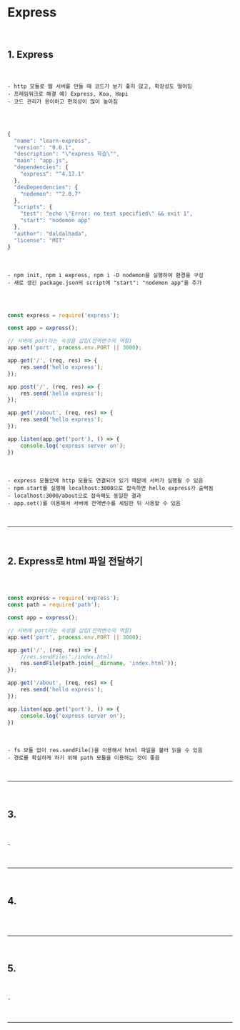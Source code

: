 # Express

<br>

## 1. Express

<br>

    - http 모듈로 웹 서버를 만들 때 코드가 보기 좋지 않고, 확장성도 떨어짐
    - 프레임워크로 해결 예) Express, Koa, Hapi
    - 코드 관리가 용이하고 편의성이 많이 높아짐

<br>

```javascript

{
  "name": "learn-express",
  "version": "0.0.1",
  "description": "\"express 학습\"",
  "main": "app.js",
  "dependencies": {
    "express": "^4.17.1"
  },
  "devDependencies": {
    "nodemon": "^2.0.7"
  },
  "scripts": {
    "test": "echo \"Error: no test specified\" && exit 1",
    "start": "nodemon app"
  },
  "author": "daldalhada",
  "license": "MIT"
}


```

<br>

    - npm init, npm i express, npm i -D nodemon을 실행하여 환경을 구성
    - 새로 생긴 package.json의 script에 "start": "nodemon app"을 추가

<br>

```javascript

const express = require('express');

const app = express();

// 서버에 port라는 속성을 삽입(전역변수의 역할)
app.set('port', process.env.PORT || 3000);

app.get('/', (req, res) => {
    res.send('hello express');
});

app.post('/', (req, res) => {
    res.send('hello express');
});

app.get('/about', (req, res) => {
    res.send('hello express');
});

app.listen(app.get('port'), () => {
    console.log('express server on');
})
```

<br>

    - express 모듈안에 http 모듈도 연결되어 있기 때문에 서버가 실행될 수 있음
    - npm start를 실행해 localhost:3000으로 접속하면 hello express가 출력됨
    - localhost:3000/about으로 접속해도 동일한 결과
    - app.set()를 이용해서 서버에 전역변수를 세팅한 뒤 사용할 수 있음

<br>

***

<br>

## 2. Express로 html 파일 전달하기

<br>

```javascript

const express = require('express');
const path = require('path');

const app = express();

// 서버에 port라는 속성을 삽입(전역변수의 역할)
app.set('port', process.env.PORT || 3000);

app.get('/', (req, res) => {
    //res.sendFile('./index.html)
    res.sendFile(path.join(__dirname, 'index.html'));
});

app.get('/about', (req, res) => {
    res.send('hello express');
});

app.listen(app.get('port'), () => {
    console.log('express server on');
})

```

<br>

    - fs 모듈 없이 res.sendFile()을 이용해서 html 파일을 불러 읽을 수 있음
    - 경로를 확실하게 하기 위해 path 모듈을 이용하는 것이 좋음

<br>

***

<br>

## 3. 

<br>

    - 
  
<br>

***

<br>

## 4. 

<br>



<br>

***

<br>

## 5. 

<br>

    -  

<br>

***

<br>



